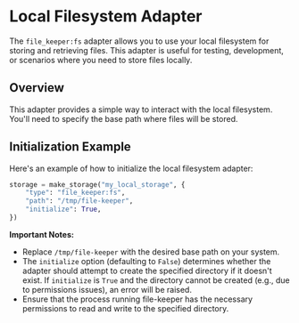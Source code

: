 # Local Filesystem Adapter

The `file_keeper:fs` adapter allows you to use your local filesystem for
storing and retrieving files. This adapter is useful for testing, development,
or scenarios where you need to store files locally.

## Overview

This adapter provides a simple way to interact with the local
filesystem. You'll need to specify the base path where files will be stored.

## Initialization Example

Here's an example of how to initialize the local filesystem adapter:

```python
storage = make_storage("my_local_storage", {
    "type": "file_keeper:fs",
    "path": "/tmp/file-keeper",
    "initialize": True,
})
```

**Important Notes:**

*   Replace `/tmp/file-keeper` with the desired base path on your system.
*   The `initialize` option (defaulting to `False`) determines whether the
    adapter should attempt to create the specified directory if it doesn't
    exist. If `initialize` is `True` and the directory cannot be created (e.g.,
    due to permissions issues), an error will be raised.
*   Ensure that the process running file-keeper has the necessary permissions
    to read and write to the specified directory.
